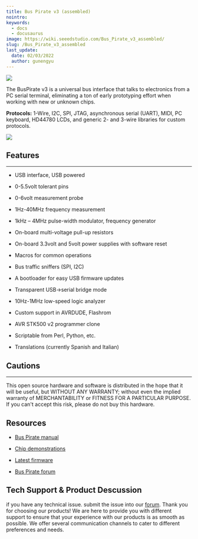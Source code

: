 ```yaml
---
title: Bus Pirate v3 (assembled)
nointro:
keywords:
  - docs
  - docusaurus
image: https://wiki.seeedstudio.com/Bus_Pirate_v3_assembled/
slug: /Bus_Pirate_v3_assembled
last_update:
  date: 02/03/2022
  author: gunengyu
---
```

![](https://files.seeedstudio.com/wiki/Bus_Pirate_v3_assembled/img/Bus%20Pirate%20v3.6interface.jpg)

The BusPirate v3 is a universal bus interface that talks to electronics from a PC serial terminal, eliminating a ton of early prototyping effort when working with new or unknown chips.

**Protocols:** 1-Wire, I2C, SPI, JTAG, asynchronous serial (UART), MIDI, PC keyboard, HD44780 LCDs, and generic 2- and 3-wire libraries for custom protocols.

[![](https://files.seeedstudio.com/wiki/Seeed-WiKi/docs/images/300px-Get_One_Now_Banner-ragular.png)](https://www.seeedstudio.com/bus-pirate-v3-assembled-p-609.html?cPath=174)

##   Features
---
*   USB interface, USB powered

*   0-5.5volt tolerant pins

*   0-6volt measurement probe

*   1Hz-40MHz frequency measurement

*   1kHz – 4MHz pulse-width modulator, frequency generator

*   On-board multi-voltage pull-up resistors

*   On-board 3.3volt and 5volt power supplies with software reset

*   Macros for common operations

*   Bus traffic sniffers (SPI, I2C)

*   A bootloader for easy USB firmware updates

*   Transparent USB-&gt;serial bridge mode

*   10Hz-1MHz low-speed logic analyzer

*   Custom support in AVRDUDE, Flashrom

*   AVR STK500 v2 programmer clone

*   Scriptable from Perl, Python, etc.

*   Translations (currently Spanish and Italian)

##   Cautions
---
This open source hardware and software is distributed in the hope that it will be useful, but WITHOUT ANY WARRANTY; without even the implied warranty of MERCHANTABILITY or FITNESS FOR A PARTICULAR PURPOSE. If you can't accept this risk, please do not buy this hardware.



##   Resources

*   [Bus Pirate manual](http://dangerousprototypes.com/bus-pirate-manual/)

*   [Chip demonstrations](http://dangerousprototypes.com/bus-pirate-manual/#demos)

*   [Latest firmware](http://code.google.com/p/the-bus-pirate/)

*   [Bus Pirate forum](http://whereisian.com/forum/index.php?board=4.0)

## Tech Support & Product Descussion
 if you have any technical issue.  submit the issue into our [forum](http://forum.seeedstudio.com/). 
Thank you for choosing our products! We are here to provide you with different support to ensure that your experience with our products is as smooth as possible. We offer several communication channels to cater to different preferences and needs.

<div class="button_tech_support_container">
<a href="https://forum.seeedstudio.com/" class="button_forum"></a> 
<a href="https://www.seeedstudio.com/contacts" class="button_email"></a>
</div>

<div class="button_tech_support_container">
<a href="https://discord.gg/eWkprNDMU7" class="button_discord"></a> 
<a href="https://github.com/Seeed-Studio/wiki-documents/discussions/69" class="button_discussion"></a>
</div>
